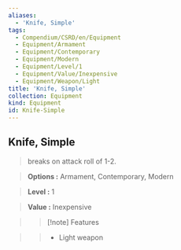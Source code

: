 ```yaml
---
aliases:
  - 'Knife, Simple'
tags:
  - Compendium/CSRD/en/Equipment
  - Equipment/Armament
  - Equipment/Contemporary
  - Equipment/Modern
  - Equipment/Level/1
  - Equipment/Value/Inexpensive
  - Equipment/Weapon/Light
title: 'Knife, Simple'
collection: Equipment
kind: Equipment
id: Knife-Simple
---
```

## Knife, Simple    
    
>breaks on attack roll of 1-2.    
> **Options :** Armament, Contemporary, Modern    
> **Level :** 1    
> **Value :** Inexpensive    
>>[!note] Features    
>> - Light weapon
